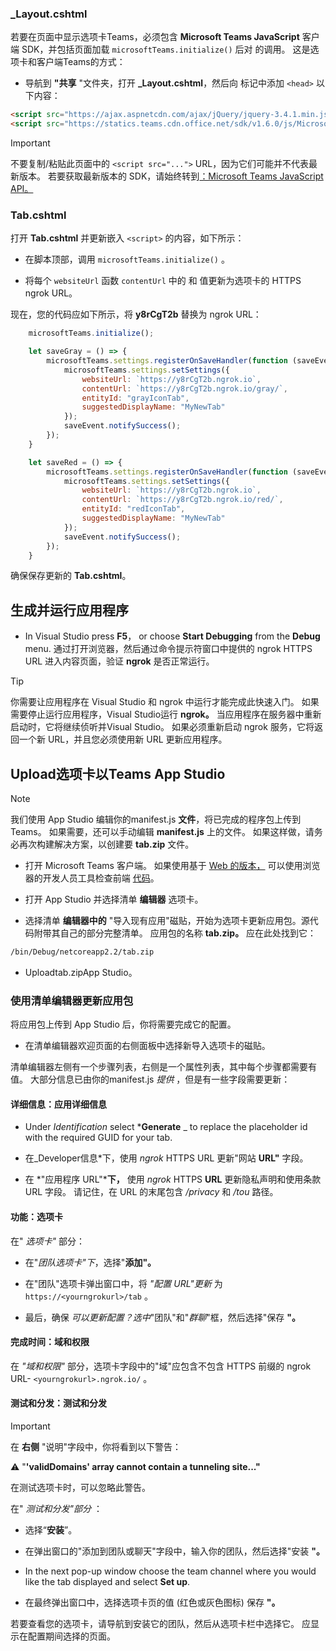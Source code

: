 ### <a name="_layoutcshtml"></a>_Layout.cshtml

若要在页面中显示选项卡Teams，必须包含 **Microsoft Teams JavaScript** 客户端 SDK，并包括页面加载 `microsoftTeams.initialize()` 后对 的调用。 这是选项卡和客户端Teams的方式：

- 导航到 **"共享** "文件夹，打开 **_Layout.cshtml**，然后向 标记中添加 `<head>` 以下内容：

```html
<script src="https://ajax.aspnetcdn.com/ajax/jQuery/jquery-3.4.1.min.js"></script>
<script src="https://statics.teams.cdn.office.net/sdk/v1.6.0/js/MicrosoftTeams.min.js"></script>
```

>[!IMPORTANT]
>不要复制/粘贴此页面中的 `<script src="...">` URL，因为它们可能并不代表最新版本。 若要获取最新版本的 SDK，请始终转到[：Microsoft Teams JavaScript API。](https://www.npmjs.com/package/@microsoft/teams-js)

### <a name="tabcshtml"></a>Tab.cshtml

打开 **Tab.cshtml** 并更新嵌入 `<script>` 的内容，如下所示：

- 在脚本顶部，调用 `microsoftTeams.initialize()` 。

- 将每个 `websiteUrl` 函数 `contentUrl` 中的 和 值更新为选项卡的 HTTPS ngrok URL。

现在，您的代码应如下所示，将 **y8rCgT2b** 替换为 ngrok URL：

```javascript
    microsoftTeams.initialize();

    let saveGray = () => {
        microsoftTeams.settings.registerOnSaveHandler(function (saveEvent) {
            microsoftTeams.settings.setSettings({
                websiteUrl: `https://y8rCgT2b.ngrok.io`,
                contentUrl: `https://y8rCgT2b.ngrok.io/gray/`,
                entityId: "grayIconTab",
                suggestedDisplayName: "MyNewTab"
            });
            saveEvent.notifySuccess();
        });
    }

    let saveRed = () => {
        microsoftTeams.settings.registerOnSaveHandler(function (saveEvent) {
            microsoftTeams.settings.setSettings({
                websiteUrl: `https://y8rCgT2b.ngrok.io`,
                contentUrl: `https://y8rCgT2b.ngrok.io/red/`,
                entityId: "redIconTab",
                suggestedDisplayName: "MyNewTab"
            });
            saveEvent.notifySuccess();
        });
    }
```

确保保存更新的 **Tab.cshtml**。

## <a name="build-and-run-your-application"></a>生成并运行应用程序

- In Visual Studio press **F5**， or choose **Start Debugging** from the **Debug** menu. 通过打开浏览器，然后通过命令提示符窗口中提供的 ngrok HTTPS URL 进入内容页面，验证 **ngrok** 是否正常运行。

>[!TIP]
>你需要让应用程序在 Visual Studio 和 ngrok 中运行才能完成此快速入门。 如果需要停止运行应用程序，Visual Studio运行 **ngrok。** 当应用程序在服务器中重新启动时，它将继续侦听并Visual Studio。 如果必须重新启动 ngrok 服务，它将返回一个新 URL，并且您必须使用新 URL 更新应用程序。

## <a name="upload-your-tab-to-teams-with-app-studio"></a>Upload选项卡以Teams App Studio

>[!Note]
> 我们使用 App Studio 编辑你的manifest.js **文件**，将已完成的程序包上传到Teams。 如果需要，还可以手动编辑 **manifest.js** 上的文件。 如果这样做，请务必再次构建解决方案，以创建要 **tab.zip** 文件。

- 打开 Microsoft Teams 客户端。 如果使用基于 [Web 的版本，](https://teams.microsoft.com) 可以使用浏览器的开发人员工具检查前端 [代码](~/tabs/how-to/developer-tools.md)。

- 打开 App Studio 并选择清单 **编辑器** 选项卡。

- 选择清单 **编辑器中的** "导入现有应用"磁贴，开始为选项卡更新应用包。源代码附带其自己的部分完整清单。 应用包的名称 **tab.zip。** 应在此处找到它：

```bash
/bin/Debug/netcoreapp2.2/tab.zip
```

- Uploadtab.zipApp  Studio。

### <a name="update-your-app-package-with-manifest-editor"></a>使用清单编辑器更新应用包

将应用包上传到 App Studio 后，你将需要完成它的配置。

- 在清单编辑器欢迎页面的右侧面板中选择新导入选项卡的磁贴。

清单编辑器左侧有一个步骤列表，右侧是一个属性列表，其中每个步骤都需要有值。 大部分信息已由你的manifest.js *提供* ，但是有一些字段需要更新：

#### <a name="details-app-details"></a>详细信息：应用详细信息

- Under *Identification* select ***Generate** _ to replace the placeholder id with the required GUID for your tab.

- 在_Developer信息*下，使用 *ngrok* HTTPS URL 更新"网站 **URL"** 字段。

- 在 *"应用程序 URL"***下，** 使用 *ngrok* HTTPS **URL** 更新隐私声明和使用条款 URL 字段。 请记住，在 URL 的末尾包含 */privacy* 和 */tou* 路径。

#### <a name="capabilities-tabs"></a>功能：选项卡

在" *选项卡"* 部分：

- 在"*团队选项卡"下*，选择"**添加"。**

- 在"团队"选项卡弹出窗口中，将 *"配置 URL"更新* 为 `https://<yourngrokurl>/tab` 。

- 最后，确保 *可以更新配置？选中*"团队"和"*群聊*"框，然后选择"保存 **"。**

#### <a name="finish-domains-and-permissions"></a>完成时间：域和权限

在 *"域和权限"* 部分，选项卡字段中的"域"应包含不包含 HTTPS 前缀的 ngrok URL- `<yourngrokurl>.ngrok.io/` 。

#### <a name="test-and-distribute-test-and-distribute"></a>测试和分发：测试和分发

>[!IMPORTANT]
>在 **右侧** "说明"字段中，你将看到以下警告：
>
>&#9888; "**'validDomains' array cannot contain a tunneling site..."**
>
>在测试选项卡时，可以忽略此警告。

在" *测试和分发"部分* ：

- 选择“**安装**”。

- 在弹出窗口的"添加到团队或聊天"字段中，输入你的团队，然后选择"安装 **"。**

- In the next pop-up window choose the team channel where you would like the tab displayed and select **Set up**.

- 在最终弹出窗口中，选择选项卡页的值 (红色或灰色图标) 保存 **"。**

若要查看您的选项卡，请导航到安装它的团队，然后从选项卡栏中选择它。 应显示在配置期间选择的页面。
